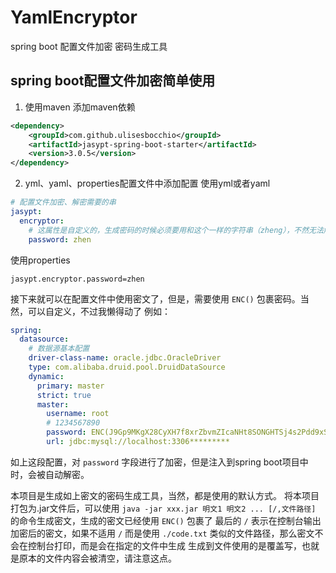 # YamlEncryptor
spring boot 配置文件加密 密码生成工具
## spring boot配置文件加密简单使用
1. 使用maven 添加maven依赖
```xml
<dependency>
    <groupId>com.github.ulisesbocchio</groupId>
    <artifactId>jasypt-spring-boot-starter</artifactId>
    <version>3.0.5</version>
</dependency>
```
2. yml、yaml、properties配置文件中添加配置
使用yml或者yaml
```yml
# 配置文件加密、解密需要的串
jasypt:
  encryptor:
    # 这属性是自定义的，生成密码的时候必须要用和这个一样的字符串（zheng），不然无法解密
    password: zhen
```
使用properties
```properties
jasypt.encryptor.password=zhen
```
接下来就可以在配置文件中使用密文了，但是，需要使用 `ENC()` 包裹密码。当然，可以自定义，不过我懒得动了
例如：
```yml
spring:
  datasource:
    # 数据源基本配置
    driver-class-name: oracle.jdbc.OracleDriver
    type: com.alibaba.druid.pool.DruidDataSource
    dynamic:
      primary: master
      strict: true
      master:
        username: root
        # 1234567890
        password: ENC(J9Gp9MKgX28CyXH7f8xrZbvmZIcaNHt8SONGHTSj4s2Pdd9xSwX2j+1fwx1JgVUq)
        url: jdbc:mysql://localhost:3306*********
```
如上这段配置，对 `password` 字段进行了加密，但是注入到spring boot项目中时，会被自动解密。

本项目是生成如上密文的密码生成工具，当然，都是使用的默认方式。
将本项目打包为.jar文件后，可以使用 `java -jar xxx.jar 明文1 明文2 ... [/,文件路径]` 的命令生成密文，生成的密文已经使用 `ENC()` 包裹了
最后的 `/` 表示在控制台输出加密后的密文，如果不适用 `/` 而是使用 `./code.txt` 类似的文件路径，那么密文不会在控制台打印，而是会在指定的文件中生成
生成到文件使用的是覆盖写，也就是原本的文件内容会被清空，请注意这点。

